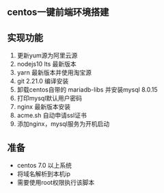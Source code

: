 ## centos一键前端环境搭建
## 实现功能
  1. 更新yum源为阿里云源
  2. nodejs10 lts 最新版本
  3. yarn 最新版本并使用淘宝源
  4. git 2.21.0 编译安装
  5. 卸载centos自带的 mariadb-libs 并安装mysql 8.0.15
  6. 打印mysql默认用户密码
  7. nginx 最新版本安装
  8. acme.sh 自动申请ssl证书
  9. 添加nginx，mysql服务为开机启动
## 准备
- centos 7.0 以上系统
- 将域名解析到本机ip
- 需要使用root权限执行该脚本
